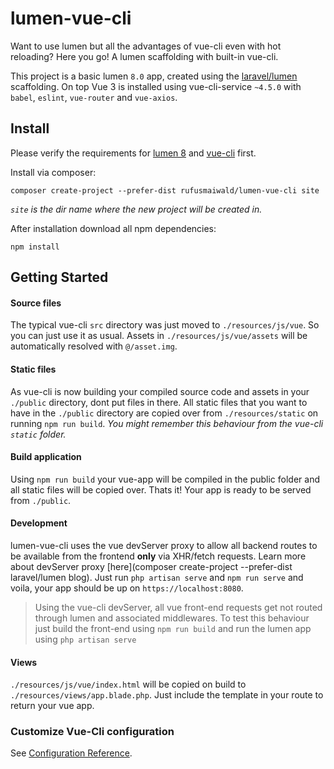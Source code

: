 # lumen-vue-cli

Want to use lumen but all the advantages of vue-cli even with hot reloading?
Here you go! A lumen scaffolding with built-in vue-cli.

This project is a basic lumen `8.0` app,
created using the [laravel/lumen](https://github.com/laravel/lumen) scaffolding.
On top Vue 3 is installed using vue-cli-service `~4.5.0` with `babel`, `eslint`, `vue-router` and `vue-axios`.

## Install

Please verify the requirements for [lumen 8](https://lumen.laravel.com/docs/8.x/installation#installation)
and [vue-cli](https://lumen.laravel.com/docs/8.x/installation#installation) first.

Install via composer:
```
composer create-project --prefer-dist rufusmaiwald/lumen-vue-cli site
```
*`site` is the dir name where the new project will be created in.*

After installation download all npm dependencies:
```
npm install
```

## Getting Started

#### Source files
The typical vue-cli `src` directory was just moved to `./resources/js/vue`. So you can just use it as usual.
Assets in `./resources/js/vue/assets` will be automatically resolved with `@/asset.img`.

#### Static files
As vue-cli is now building your compiled source code and assets in your `./public` directory,
dont put files in there.
All static files that you want to have in the `./public` directory are copied over
from `./resources/static` on running `npm run build`.
*You might remember this behaviour from the vue-cli `static` folder.*

#### Build application
Using `npm run build` your vue-app will be compiled in the public folder and all static files will be copied over.
Thats it! Your app is ready to be served from `./public`.

#### Development
lumen-vue-cli uses the vue devServer proxy to allow all backend routes
to be available from the frontend **only** via XHR/fetch requests.
Learn more about devServer proxy [here](composer create-project --prefer-dist laravel/lumen blog).
Just run `php artisan serve` and `npm run serve` and voila, your app should be up on `https://localhost:8080`.
> Using the vue-cli devServer, all vue front-end requests get not routed through lumen and associated middlewares.
> To test this behaviour just build the front-end using `npm run build` and run the lumen app using `php artisan serve`

#### Views
`./resources/js/vue/index.html` will be copied on build to `./resources/views/app.blade.php`.
Just include the template in your route to return your vue app.


### Customize Vue-Cli configuration
See [Configuration Reference](https://cli.vuejs.org/config/).
